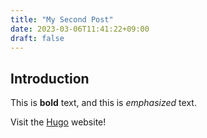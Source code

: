 ```yaml
---
title: "My Second Post"
date: 2023-03-06T11:41:22+09:00
draft: false
---
```


## Introduction

This is **bold** text, and this is *emphasized* text.

Visit the [Hugo](https://gohugo.io) website!